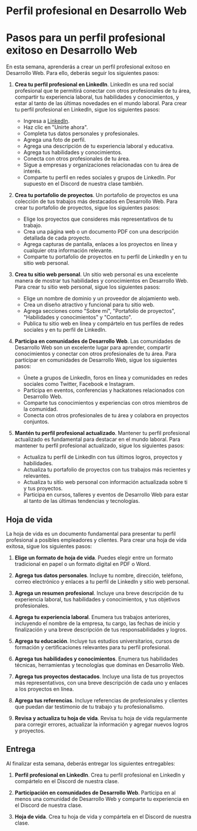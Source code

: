 # Perfil profesional en Desarrollo Web

Pasos para un perfil profesional exitoso en Desarrollo Web
===========================================================
En esta semana, aprenderás a crear un perfil profesional exitoso en Desarrollo Web. Para ello, deberás seguir los siguientes pasos:

1. **Crea tu perfil profesional en LinkedIn**. LinkedIn es una red social profesional que te permitirá conectar con otros profesionales de tu área, compartir tu experiencia laboral, tus habilidades y conocimientos, y estar al tanto de las últimas novedades en el mundo laboral. Para crear tu perfil profesional en LinkedIn, sigue los siguientes pasos:

    - Ingresa a [LinkedIn](https://www.linkedin.com/).
    - Haz clic en "Unirte ahora".
    - Completa tus datos personales y profesionales.
    - Agrega una foto de perfil.
    - Agrega una descripción de tu experiencia laboral y educativa.
    - Agrega tus habilidades y conocimientos.
    - Conecta con otros profesionales de tu área.
    - Sigue a empresas y organizaciones relacionadas con tu área de interés.
    - Comparte tu perfil en redes sociales y grupos de LinkedIn. Por supuesto en el Discord de nuestra clase también.

2. **Crea tu portafolio de proyectos**. Un portafolio de proyectos es una colección de tus trabajos más destacados en Desarrollo Web. Para crear tu portafolio de proyectos, sigue los siguientes pasos:

    - Elige los proyectos que consideres más representativos de tu trabajo.
    - Crea una página web o un documento PDF con una descripción detallada de cada proyecto.
    - Agrega capturas de pantalla, enlaces a los proyectos en línea y cualquier otra información relevante.
    - Comparte tu portafolio de proyectos en tu perfil de LinkedIn y en tu sitio web personal.

3. **Crea tu sitio web personal**. Un sitio web personal es una excelente manera de mostrar tus habilidades y conocimientos en Desarrollo Web. Para crear tu sitio web personal, sigue los siguientes pasos:

    - Elige un nombre de dominio y un proveedor de alojamiento web.
    - Crea un diseño atractivo y funcional para tu sitio web.
    - Agrega secciones como "Sobre mí", "Portafolio de proyectos", "Habilidades y conocimientos" y "Contacto".
    - Publica tu sitio web en línea y compártelo en tus perfiles de redes sociales y en tu perfil de LinkedIn.

4. **Participa en comunidades de Desarrollo Web**. Las comunidades de Desarrollo Web son un excelente lugar para aprender, compartir conocimientos y conectar con otros profesionales de tu área. Para participar en comunidades de Desarrollo Web, sigue los siguientes pasos:

    - Únete a grupos de LinkedIn, foros en línea y comunidades en redes sociales como Twitter, Facebook e Instagram.
    - Participa en eventos, conferencias y hackatones relacionados con Desarrollo Web.
    - Comparte tus conocimientos y experiencias con otros miembros de la comunidad.
    - Conecta con otros profesionales de tu área y colabora en proyectos conjuntos.

5. **Mantén tu perfil profesional actualizado**. Mantener tu perfil profesional actualizado es fundamental para destacar en el mundo laboral. Para mantener tu perfil profesional actualizado, sigue los siguientes pasos:

    - Actualiza tu perfil de LinkedIn con tus últimos logros, proyectos y habilidades.
    - Actualiza tu portafolio de proyectos con tus trabajos más recientes y relevantes.
    - Actualiza tu sitio web personal con información actualizada sobre ti y tus proyectos.
    - Participa en cursos, talleres y eventos de Desarrollo Web para estar al tanto de las últimas tendencias y tecnologías.

## Hoja de vida

La hoja de vida es un documento fundamental para presentar tu perfil profesional a posibles empleadores y clientes. Para crear una hoja de vida exitosa, sigue los siguientes pasos:

1. **Elige un formato de hoja de vida**. Puedes elegir entre un formato tradicional en papel o un formato digital en PDF o Word.

2. **Agrega tus datos personales**. Incluye tu nombre, dirección, teléfono, correo electrónico y enlaces a tu perfil de LinkedIn y sitio web personal.

3. **Agrega un resumen profesional**. Incluye una breve descripción de tu experiencia laboral, tus habilidades y conocimientos, y tus objetivos profesionales.

4. **Agrega tu experiencia laboral**. Enumera tus trabajos anteriores, incluyendo el nombre de la empresa, tu cargo, las fechas de inicio y finalización y una breve descripción de tus responsabilidades y logros.

5. **Agrega tu educación**. Incluye tus estudios universitarios, cursos de formación y certificaciones relevantes para tu perfil profesional.

6. **Agrega tus habilidades y conocimientos**. Enumera tus habilidades técnicas, herramientas y tecnologías que dominas en Desarrollo Web.

7. **Agrega tus proyectos destacados**. Incluye una lista de tus proyectos más representativos, con una breve descripción de cada uno y enlaces a los proyectos en línea.

8. **Agrega tus referencias**. Incluye referencias de profesionales y clientes que puedan dar testimonio de tu trabajo y tu profesionalismo.

9. **Revisa y actualiza tu hoja de vida**. Revisa tu hoja de vida regularmente para corregir errores, actualizar la información y agregar nuevos logros y proyectos.

## Entrega

Al finalizar esta semana, deberás entregar los siguientes entregables:

1. **Perfil profesional en LinkedIn**. Crea tu perfil profesional en LinkedIn y compártelo en el Discord de nuestra clase.

2. **Participación en comunidades de Desarrollo Web**. Participa en al menos una comunidad de Desarrollo Web y comparte tu experiencia en el Discord de nuestra clase.

3. **Hoja de vida**. Crea tu hoja de vida y compártela en el Discord de nuestra clase.